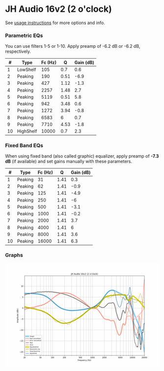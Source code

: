 # JH Audio 16v2 (2 o'clock)
See [usage instructions](https://github.com/jaakkopasanen/AutoEq#usage) for more options and info.

### Parametric EQs
You can use filters 1-5 or 1-10. Apply preamp of -6.2 dB or -6.2 dB, respectively.

|   # | Type      |   Fc (Hz) |    Q |   Gain (dB) |
|-----|-----------|-----------|------|-------------|
|   1 | LowShelf  |       105 | 0.7  |         0.6 |
|   2 | Peaking   |       190 | 0.51 |        -6.9 |
|   3 | Peaking   |       427 | 1.12 |        -1.3 |
|   4 | Peaking   |      2257 | 1.48 |         2.7 |
|   5 | Peaking   |      5119 | 0.51 |         5.8 |
|   6 | Peaking   |       942 | 3.48 |         0.6 |
|   7 | Peaking   |      1272 | 3.94 |        -0.8 |
|   8 | Peaking   |      6583 | 6    |         0.7 |
|   9 | Peaking   |      7710 | 4.53 |        -1.8 |
|  10 | HighShelf |     10000 | 0.7  |         2.3 |

### Fixed Band EQs
When using fixed band (also called graphic) equalizer, apply preamp of **-7.3 dB** (if available) and set gains manually with these parameters.

|   # | Type    |   Fc (Hz) |    Q |   Gain (dB) |
|-----|---------|-----------|------|-------------|
|   1 | Peaking |        31 | 1.41 |         0.3 |
|   2 | Peaking |        62 | 1.41 |        -0.9 |
|   3 | Peaking |       125 | 1.41 |        -4.9 |
|   4 | Peaking |       250 | 1.41 |        -6   |
|   5 | Peaking |       500 | 1.41 |        -3.1 |
|   6 | Peaking |      1000 | 1.41 |        -0.2 |
|   7 | Peaking |      2000 | 1.41 |         3.7 |
|   8 | Peaking |      4000 | 1.41 |         6   |
|   9 | Peaking |      8000 | 1.41 |         3.6 |
|  10 | Peaking |     16000 | 1.41 |         6.3 |

### Graphs
![](./JH%20Audio%2016v2%20(2%20o'clock).png)
